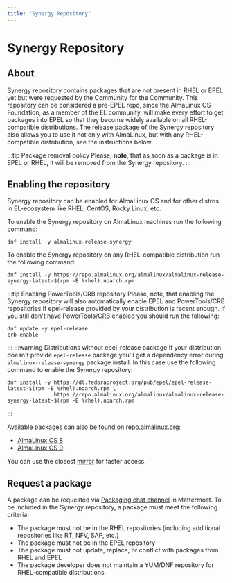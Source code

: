 ```yaml
---
title: "Synergy Repository"
---
```


# Synergy Repository

## About

Synergy repository contains packages that are not present in RHEL or EPEL yet but were requested by the Community for the Community.
This repository can be considered a pre-EPEL repo, since the AlmaLinux OS Foundation, as a member of the EL community, will make every effort to get packages into EPEL so that they become widely available on all RHEL-compatible distributions.
The release package of the Synergy repository also allows you to use it not only with AlmaLinux, but with any RHEL-compatible distribution, see the instructions below.

:::tip Package removal policy
Please, **note**, that as soon as a package is in EPEL or RHEL, it will be removed from the Synergy repository.
:::

## Enabling the repository

Synergy repository can be enabled for AlmaLinux OS and for other distros in EL-ecosystem like RHEL, CentOS, Rocky Linux, etc.

To enable the Synergy repository on AlmaLinux machines run the following command:

```
dnf install -y almalinux-release-synergy
```

To enable the Synergy repository on any RHEL-compatible distribution run the following command:

```
dnf install -y https://repo.almalinux.org/almalinux/almalinux-release-synergy-latest-$(rpm -E %rhel).noarch.rpm
```

:::tip Enabling PowerTools/CRB repository
Please, note, that enabling the Synergy repository will also automatically enable EPEL and PowerTools/CRB repositories if epel-release provided by your distribution is recent enough. If you still don't have PowerTools/CRB enabled you should run the following:

```
dnf update -y epel-release
crb enable
```

:::
:::warning Distributions without epel-release package
If your distribution doesn't provide `epel-release` package you'll get a dependency error during `almalinux-release-synergy` package install. In this case use the following command to enable the Synergy repository:

```
dnf install -y https://dl.fedoraproject.org/pub/epel/epel-release-latest-$(rpm -E %rhel).noarch.rpm \
               https://repo.almalinux.org/almalinux/almalinux-release-synergy-latest-$(rpm -E %rhel).noarch.rpm
```

:::

Available packages can also be found on [repo.almalinux.org](https://repo.almalinux.org/):

- [AlmaLinux OS 8](https://repo.almalinux.org/almalinux/8/synergy/)
- [AlmaLinux OS 9](https://repo.almalinux.org/almalinux/9/synergy/)

You can use the closest [mirror](https://mirrors.almalinux.org/isos.html) for faster access.

## Request a package

A package can be requested via [Packaging chat channel](https://chat.almalinux.org/almalinux/channels/engineeringpackaging) in Mattermost.
To be included in the Synergy repository, a package must meet the following criteria:

- The package must not be in the RHEL repositories (including additional repositories like RT, NFV, SAP, etc.)
- The package must not be in the EPEL repository
- The package must not update, replace, or conflict with packages from RHEL and EPEL
- The package developer does not maintain a YUM/DNF repository for RHEL-compatible distributions
